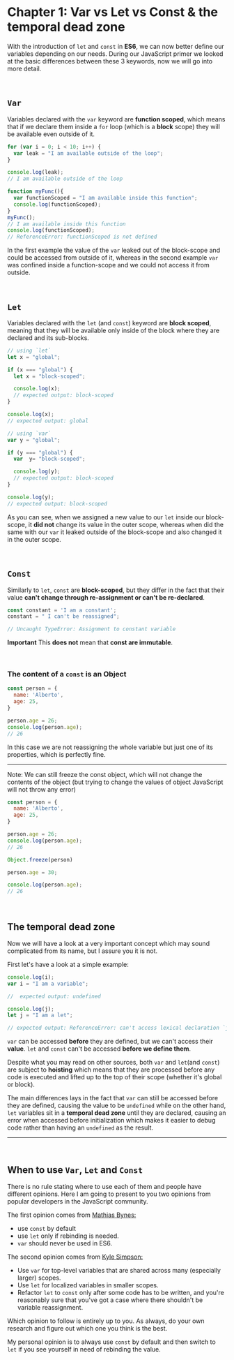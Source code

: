 # Chapter 1: Var vs Let vs Const & the temporal dead zone

With the introduction of `let` and `const` in **ES6**, we can now better define our variables depending on our needs. During our JavaScript primer we looked at the basic differences between these 3 keywords, now we will go into more detail.

&nbsp;

## `Var`

Variables declared with the `var` keyword are **function scoped**, which means that if we declare them inside a `for` loop (which is a **block** scope) they will be available even outside of it.

``` javascript
for (var i = 0; i < 10; i++) {
  var leak = "I am available outside of the loop";
}

console.log(leak);
// I am available outside of the loop

function myFunc(){
  var functionScoped = "I am available inside this function";
  console.log(functionScoped);
}
myFunc();
// I am available inside this function
console.log(functionScoped);
// ReferenceError: functionScoped is not defined
```

In the first example the value of the `var` leaked out of the block-scope and could be accessed from outside of it, whereas in the second example `var` was confined inside a function-scope and we could not access it from outside.

&nbsp;

## `Let`

Variables declared with the `let` (and `const`) keyword are **block scoped**, meaning that they will be available only inside of the block where they are declared and its sub-blocks.

``` javascript
// using `let`
let x = "global";

if (x === "global") {
  let x = "block-scoped";

  console.log(x);
  // expected output: block-scoped
}

console.log(x);
// expected output: global

// using `var`
var y = "global";

if (y === "global") {
  var  y= "block-scoped";

  console.log(y);
  // expected output: block-scoped
}

console.log(y);
// expected output: block-scoped
```

As you can see, when we assigned a new value to our `let` inside our block-scope, it **did not** change its value in the outer scope, whereas when did the same with our `var` it leaked outside of the block-scope and also changed it in the outer scope.

&nbsp;

## `Const`

Similarly to `let`, `const` are **block-scoped**, but they differ in the fact that their value **can't change through re-assignment or can't be re-declared**.

``` javascript
const constant = 'I am a constant';
constant = " I can't be reassigned";

// Uncaught TypeError: Assignment to constant variable
```

**Important**
This **does not** mean that **const are immutable**.

&nbsp;

### The content of a `const` is an Object

``` javascript
const person = {
  name: 'Alberto',
  age: 25,
}

person.age = 26;
console.log(person.age);
// 26
```

In this case we are not reassigning the whole variable but just one of its properties, which is perfectly fine.

---

Note: We can still freeze the const object, which will not change the contents of the object (but trying to change the values of object JavaScript will not throw any error)

``` javascript
const person = {
  name: 'Alberto',
  age: 25,
}

person.age = 26;
console.log(person.age);
// 26

Object.freeze(person)

person.age = 30;

console.log(person.age);
// 26
```

&nbsp;

## The temporal dead zone

Now we will have a look at a very important concept which may sound complicated from its name, but I assure you it is not.

First let's have a look at a simple example:

```javascript
console.log(i);
var i = "I am a variable";

//  expected output: undefined

console.log(j);
let j = "I am a let";

// expected output: ReferenceError: can't access lexical declaration `j' before initialization
```

`var` can be accessed **before** they are defined, but we can't access their **value**.
`let` and `const` can't be accessed **before we define them**.

Despite what you may read on other sources, both `var` and `let`(and `const`) are subject to **hoisting** which means that they are processed before any code is executed and lifted up to the top of their scope (whether it's global or block).

The main differences lays in the fact that `var` can still be accessed before they are defined, causing the value to be `undefined` while on the other hand, `let` variables sit in a **temporal dead zone** until they are declared, causing an error when accessed before initialization which makes it easier to debug code rather than having an `undefined` as the result.

---
&nbsp;

## When to use `Var`, `Let` and `Const`

There is no rule stating where to use each of them and people have different opinions. Here I am going to present to you two opinions from popular developers in the JavaScript community.

The first opinion comes from [Mathias Bynes:](https://mathiasbynens.be/notes/es6-const)

- use `const` by default
- use `let` only if rebinding is needed.
- `var` should never be used in ES6.

The second opinion comes from [Kyle Simpson:](https://me.getify.com/)

- Use `var` for top-level variables that are shared across many (especially larger) scopes.
- Use `let` for localized variables in smaller scopes.
- Refactor `let` to `const` only after some code has to be written, and you're reasonably sure that you've got a case where there shouldn't be variable reassignment.

Which opinion to follow is entirely up to you. As always, do your own research and figure out which one you think is the best.

My personal opinion is to always use `const` by default and then switch to `let` if you see yourself in need of rebinding the value.
